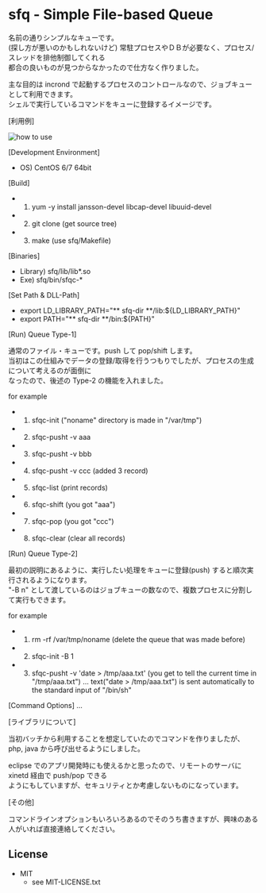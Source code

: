 sfq - Simple File-based Queue
===
名前の通りシンプルなキューです。  
(探し方が悪いのかもしれないけど) 常駐プロセスやＤＢが必要なく、プロセス/スレッドを排他制御してくれる  
都合の良いものが見つからなかったので仕方なく作りました。  
  
主な目的は incrond で起動するプロセスのコントロールなので、ジョブキューとして利用できます。  
シェルで実行しているコマンドをキューに登録するイメージです。  
  
[利用例]

![how to use](http://sfq.iret.co.jp/sfq-how-to-use.png)

[Development Environment]
* OS) CentOS 6/7 64bit

[Build]
* 1) yum -y install jansson-devel libcap-devel libuuid-devel
* 2) git clone (get source tree)
* 3) make (use sfq/Makefile)

[Binaries]
* Library) sfq/lib/lib*.so
* Exe) sfq/bin/sfqc-*

[Set Path & DLL-Path]
* export LD_LIBRARY_PATH="** sfq-dir **/lib:${LD_LIBRARY_PATH}"
* export PATH="** sfq-dir **/bin:${PATH}"

[Run) Queue Type-1]

通常のファイル・キューです。push して pop/shift します。  
当初はこの仕組みでデータの登録/取得を行うつもりでしたが、プロセスの生成について考えるのが面倒に  
なったので、後述の Type-2 の機能を入れました。  

for example
* 1) sfqc-init ("noname" directory is made in "/var/tmp")
* 2) sfqc-pusht -v aaa
* 3) sfqc-pusht -v bbb
* 4) sfqc-pusht -v ccc (added 3 record)
* 5) sfqc-list (print records)
* 6) sfqc-shift (you got "aaa")
* 7) sfqc-pop (you got "ccc")
* 8) sfqc-clear (clear all records)

[Run) Queue Type-2]

最初の説明にあるように、実行したい処理をキューに登録(push) すると順次実行されるようになります。  
"-B n" として渡しているのはジョブキューの数なので、複数プロセスに分割して実行もできます。  

for example
* 1) rm -rf /var/tmp/noname (delete the queue that was made before)
* 2) sfqc-init -B 1
* 3) sfqc-pusht -v 'date > /tmp/aaa.txt' (you get to tell the current time in "/tmp/aaa.txt")
... text("date > /tmp/aaa.txt") is sent automatically to the standard input of "/bin/sh"

[Command Options]
...

[ライブラリについて]

当初バッチから利用することを想定していたのでコマンドを作りましたが、php, java から呼び出せるようにしました。  

eclipse でのアプリ開発時にも使えるかと思ったので、リモートのサーバに xinetd 経由で push/pop できる  
ようにもしていますが、セキュリティとか考慮しないものになっています。

[その他]

コマンドラインオプションもいろいろあるのでそのうち書きますが、興味のある人がいれば直接連絡してください。


## License
* MIT  
    * see MIT-LICENSE.txt


